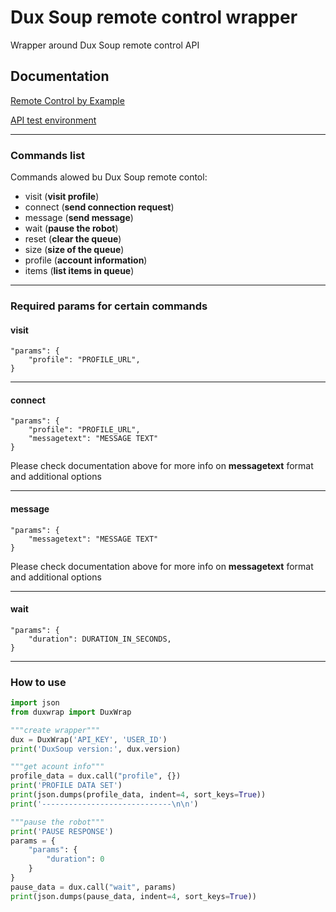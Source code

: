 # Dux Soup remote control wrapper
Wrapper around Dux Soup remote control API

## Documentation
[Remote Control by Example](https://support.dux-soup.com/article/115-remote-control-by-example)

[API test environment](https://app.dux-soup.com/web/rc/test)

___


### Commands list
Commands alowed bu Dux Soup remote contol:
- visit (**visit profile**)
- connect (**send connection request**)
- message (**send message**)
- wait (**pause the robot**)
- reset (**clear the queue**)
- size (**size of the queue**)
- profile (**account information**)
- items (**list items in queue**)

___


### Required params for certain commands
#### visit
```
"params": {
    "profile": "PROFILE_URL",
}
```
___
#### connect
```
"params": {
    "profile": "PROFILE_URL",
    "messagetext": "MESSAGE TEXT"
}
```
Please check documentation above for more info on **messagetext** format and additional options
___
#### message
```
"params": {
    "messagetext": "MESSAGE TEXT"
}
```
Please check documentation above for more info on **messagetext** format and additional options
___
#### wait
```
"params": {
    "duration": DURATION_IN_SECONDS,
}
```
___

### How to use
```python
import json
from duxwrap import DuxWrap

"""create wrapper"""
dux = DuxWrap('API_KEY', 'USER_ID')
print('DuxSoup version:', dux.version)

"""get acount info"""
profile_data = dux.call("profile", {})
print('PROFILE DATA SET')
print(json.dumps(profile_data, indent=4, sort_keys=True))
print('-----------------------------\n\n')

"""pause the robot"""
print('PAUSE RESPONSE')
params = {
    "params": {
        "duration": 0
    }
}
pause_data = dux.call("wait", params)
print(json.dumps(pause_data, indent=4, sort_keys=True))
```
